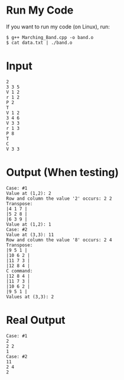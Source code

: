 # Run My Code
If you want to run my code (on Linux), run:
```
$ g++ Marching_Band.cpp -o band.o
$ cat data.txt | ./band.o
```
# Input
```
2
3 3 5
V 1 2
r 1 2
P 2
T
V 1 2
3 4 6
V 3 3
r 1 3
P 8
T
C
V 3 3
```
# Output (When testing)
```
Case: #1
Value at (1,2): 2
Row and column the value '2' occurs: 2 2
Transpose:
|4 1 7 |
|5 2 8 |
|6 3 9 |
Value at (1,2): 1
Case: #2
Value at (3,3): 11
Row and column the value '8' occurs: 2 4
Transpose:
|9 5 1 |
|10 6 2 |
|11 7 3 |
|12 8 4 |
C command:
|12 8 4 |
|11 7 3 |
|10 6 2 |
|9 5 1 |
Values at (3,3): 2
```
# Real Output
```
Case: #1
2
2 2
1
Case: #2
11
2 4
2
```
